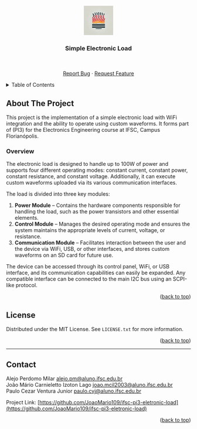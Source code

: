 <div id="top"></div>

<!-- PROJECT LOGO -->
<br />
<div align="center">
  <a href="https://github.com/JoaoMario109/ifsc-pi3-eletronic-load">
    <img src="./docs/logo.png" alt="Project Logo" width="80" height="80">
  </a>

  <h3 align="center">Simple Electronic Load</h3>

  <p align="center">
    <br />
    <br />
    <a href="https://github.com/JoaoMario109/ifsc-pi3-eletronic-load/issues">Report Bug</a>
    ·
    <a href="https://github.com/JoaoMario109/ifsc-pi3-eletronic-load/issues">Request Feature</a>
  </p>
</div>


<!-- TABLE OF CONTENTS -->
<details>
  <summary>Table of Contents</summary>
  <ol>
    <li>
      <a href="#about-the-project">About The Project</a>
      <ul>
        <li><a href="#about-the-project-overview">Overview</a></li>
      </ul>
    </li>
    <li>
      <a href="#license">License</a>
    </li>
    <li>
      <a href="#contact">Contacts</a>
    </li>
  </ol>
</details>


<!-- ABOUT THE PROJECT -->
<div id="about-the-project"></div>

## About The Project

This project is the implementation of a simple electronic load with WiFi integration and the ability to operate using custom waveforms. It forms part of (PI3) for the Electronics Engineering course at IFSC, Campus Florianópolis.

<div id="about-the-project-overview"></div>

### Overview

The electronic load is designed to handle up to 100W of power and supports four different operating modes: constant current, constant power, constant resistance, and constant voltage. Additionally, it can execute custom waveforms uploaded via its various communication interfaces.

The load is divided into three key modules:
1. **Power Module** – Contains the hardware components responsible for handling the load, such as the power transistors and other essential elements.
2. **Control Module** – Manages the desired operating mode and ensures the system maintains the appropriate levels of current, voltage, or resistance.
3. **Communication Module** – Facilitates interaction between the user and the device via WiFi, USB, or other interfaces, and stores custom waveforms on an SD card for future use.

The device can be accessed through its control panel, WiFi, or USB interface, and its communication capabilities can easily be expanded. Any compatible interface can be connected to the main I2C bus using an SCPI-like protocol.

<p align="right">(<a href="#top">back to top</a>)</p>

<!-- LICENSE -->
<div id="license"></div>

## License

Distributed under the MIT License. See `LICENSE.txt` for more information.

<p align="right">(<a href="#top">back to top</a>)</p>

<hr />

<!-- CONTACT -->
<div id="contact"></div>

## Contact

Alejo Perdomo Milar [alejo.pm@aluno.ifsc.edu.br](alejo.pm@aluno.ifsc.edu.br)\
João Mário Carnieletto Izoton Lago [joao.mcil2003@aluno.ifsc.edu.br](joao.mcil2003@aluno.ifsc.edu.br)\
Paulo Cezar Ventura Junior [paulo.cvj@aluno.ifsc.edu.br](paulo.cvj@aluno.ifsc.edu.br)

Project Link: [https://github.com/JoaoMario109/ifsc-pi3-eletronic-load](https://github.com/JoaoMario109/ifsc-pi3-eletronic-load)

<p align="right">(<a href="#top">back to top</a>)</p>

